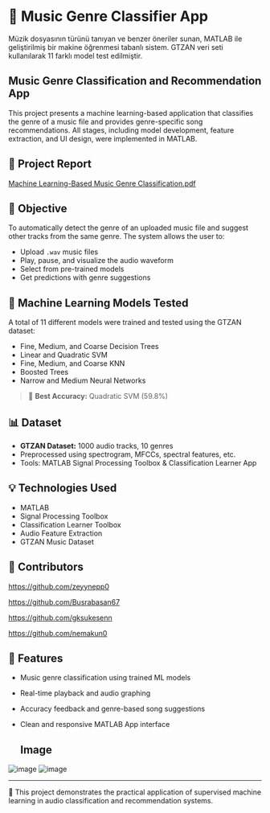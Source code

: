 # 🎵 Music Genre Classifier App

Müzik dosyasının türünü tanıyan ve benzer öneriler sunan, MATLAB ile geliştirilmiş bir makine öğrenmesi tabanlı sistem. GTZAN veri seti kullanılarak 11 farklı model test edilmiştir.
## Music Genre Classification and Recommendation App

This project presents a machine learning-based application that classifies the genre of a music file and provides genre-specific song recommendations. All stages, including model development, feature extraction, and UI design, were implemented in MATLAB.

## 📄 Project Report

[Machine Learning-Based Music Genre Classification.pdf](https://github.com/user-attachments/files/20725961/Machine.Learning-Based.Music.Genre.Classification.pdf)


## 🎯 Objective

To automatically detect the genre of an uploaded music file and suggest other tracks from the same genre. The system allows the user to:

- Upload `.wav` music files  
- Play, pause, and visualize the audio waveform  
- Select from pre-trained models  
- Get predictions with genre suggestions

## 🧠 Machine Learning Models Tested

A total of 11 different models were trained and tested using the GTZAN dataset:

- Fine, Medium, and Coarse Decision Trees  
- Linear and Quadratic SVM  
- Fine, Medium, and Coarse KNN  
- Boosted Trees  
- Narrow and Medium Neural Networks  

> 🎯 **Best Accuracy:** Quadratic SVM (59.8%)

## 📊 Dataset

- **GTZAN Dataset:** 1000 audio tracks, 10 genres  
- Preprocessed using spectrogram, MFCCs, spectral features, etc.  
- Tools: MATLAB Signal Processing Toolbox & Classification Learner App

## 💡 Technologies Used

- MATLAB  
- Signal Processing Toolbox  
- Classification Learner Toolbox  
- Audio Feature Extraction  
- GTZAN Music Dataset

## 👥 Contributors

https://github.com/zeyynepp0

https://github.com/Busrabasan67

https://github.com/gksukesenn

https://github.com/nemakun0

## 🚀 Features

- Music genre classification using trained ML models  
- Real-time playback and audio graphing  
- Accuracy feedback and genre-based song suggestions  
- Clean and responsive MATLAB App interface

  ## Image
![image](https://github.com/user-attachments/assets/f9096b40-2aac-4e56-a2d7-ee15ff404b49)
![image](https://github.com/user-attachments/assets/19830390-7a2c-4010-b900-a25f6df987ae)

---

📘 This project demonstrates the practical application of supervised machine learning in audio classification and recommendation systems.
